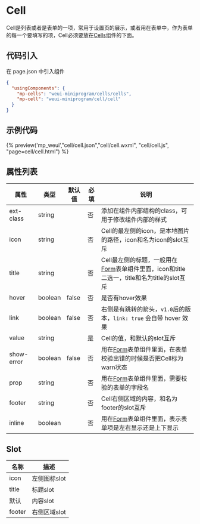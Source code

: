 # Cell
Cell是列表或者是表单的一项，常用于设置页的展示，或者用在表单中，作为表单的每一个要填写的项，Cell必须要放在[Cells](./cells.md)组件的下面。

## 代码引入
在 page.json 中引入组件
```json
{
  "usingComponents": {
    "mp-cells": "weui-miniprogram/cells/cells",
    "mp-cell": "weui-miniprogram/cell/cell"
  }
}
```

## 示例代码

{% preview('mp_weui',"cell/cell.json","cell/cell.wxml", "cell/cell.js", "page=cell/cell.html") %}

## 属性列表
| 属性 | 类型 | 默认值 | 必填 | 说明 |
| ---- | ---- | ------ | -------- | ---- |
| ext-class | string |  | 否 | 添加在组件内部结构的class，可用于修改组件内部的样式 |
| icon | string |  | 否 | Cell的最左侧的icon，是本地图片的路径，icon和名为icon的slot互斥 |
| title | string |  | 否 | Cell最左侧的标题，一般用在[Form](./form.md)表单组件里面，icon和title二选一，title和名为title的slot互斥 |
| hover | boolean | false | 否 | 是否有hover效果 |
| link | boolean | false | 否 | 右侧是有跳转的箭头，`v1.0`后的版本，`link: true` 会自带 hover 效果 |
| value | string |  | 是 | Cell的值，和默认的slot互斥 |
| show-error | boolean | false | 否 | 用在[Form](./form.md)表单组件里面，在表单校验出错的时候是否把Cell标为warn状态 |
| prop | string |  | 否 | 用在[Form](./form.md)表单组件里面，需要校验的表单的字段名 |
| footer | string |  | 否 | Cell右侧区域的内容，和名为footer的slot互斥 |
| inline | boolean |  | 否 | 用在[Form](./form.md)表单组件里面，表示表单项是左右显示还是上下显示 |

## Slot
| 名称 | 描述 |
| ---- | ---- |
| icon | 左侧图标slot |
| title | 标题slot |
| 默认 | 内容slot |
| footer | 右侧区域slot |


